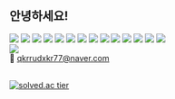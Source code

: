 ## 안녕하세요!

<img src="https://img.shields.io/badge/Java-orange?style=flat-square&logo=Java&logoColor=white"/> 

<img src="https://img.shields.io/badge/JavaScript-F7DF1E?style=flat-square&logo=JavaScript&logoColor=black"/> 

<img src="https://img.shields.io/badge/Hibernate-59666C?style=flat-square&logo=Hibernate&logoColor=green"/> 

<img src="https://img.shields.io/badge/MariaDB-003545?style=flat-square&logo=MariaDB&logoColor=white"/>

<img src="https://img.shields.io/badge/HTML5-critical?style=flat-square&logo=HTML5&logoColor=white"/> 

<img src="https://img.shields.io/badge/CSS3-blue?style=flat-square&logo=CSS3&logoColor=white"/> 

<img src="https://img.shields.io/badge/jQuery-283274?style=flat-square&logo=jQuery&logoColor=white"/> 

<img src="https://img.shields.io/badge/Thymeleaf-005F0F?style=flat-square&logo=Thymeleaf&logoColor=white"/> 

<img src="https://img.shields.io/badge/Spring Boot-6DB33F?style=flat-square&logo=Spring Boot&logoColor=white"/>

<img src="https://img.shields.io/badge/React-61DAFB?style=flat-square&logo=React&logoColor=white"/>

<img src="https://img.shields.io/badge/CentOS-262577?style=flat-square&logo=CentOS&logoColor=white"/>

<img src="https://img.shields.io/badge/Git-F05032?style=flat-square&logo=Git&logoColor=white"/>

<img src="https://img.shields.io/badge/GitHub-222222?style=flat-square&logo=GitHub&logoColor=white"/>

<img src="https://img.shields.io/badge/GitLab-FCA121?style=flat-square&logo=GitLab&logoColor=white"/>





<div>
  <a href="https://www.instagram.com/k___t.p24/" rel="nofollow">
    <img        src="https://camo.githubusercontent.com/5161e4054a8ee024710bcc040f440ed402bbfd5f7d1c33000fa0079cd91ff3e1/687474703a2f2f696d672e736869656c64732e696f2f62616467652f2d496e7374616772616d2d3232323232323f7374796c653d666c6174266c6f676f3d496e7374616772616d266c696e6b3d68747470733a2f2f7777772e696e7374616772616d2e636f6d2f6464696e675f6a695f6b2f" data-canonical-src="http://img.shields.io/badge/-Instagram-222222?style=flat&amp;logo=Instagram&amp;link=https://www.instagram.com/k___t.p24/" style="max-width: 100%;">
  </a>
</div>

<div> 
  <g-emoji class="g-emoji" alias="love_letter" fallback-src="https://github.githubassets.com/images/icons/emoji/unicode/1f48c.png">💌</g-emoji> <a href="mailto:qkrrudxkr77@naver.com">qkrrudxkr77@naver.com</a>
</div>

<br />

[![solved.ac tier](http://mazassumnida.wtf/api/generate_badge?boj=qkrrudxkr77)](https://solved.ac/qkrrudxkr77)
